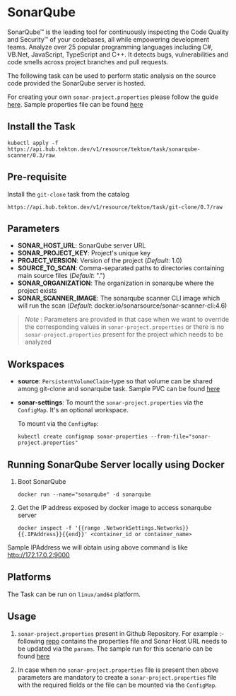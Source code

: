 # SonarQube

SonarQube™ is the leading tool for continuously inspecting the Code Quality and Security™ of your codebases, all while empowering development teams. Analyze over 25 popular programming languages including C#, VB.Net, JavaScript, TypeScript and C++. It detects bugs, vulnerabilities and code smells across project branches and pull requests.

The following task can be used to perform static analysis on the source code provided the SonarQube server is hosted.

For creating your own `sonar-project.properties` please follow the guide [here](https://docs.sonarqube.org/latest/analysis/analysis-parameters/). Sample properties file can be found [here](./samples/sonar-project.properties)

## Install the Task

```
kubectl apply -f https://api.hub.tekton.dev/v1/resource/tekton/task/sonarqube-scanner/0.3/raw
```

## Pre-requisite

Install the `git-clone` task from the catalog

```
https://api.hub.tekton.dev/v1/resource/tekton/task/git-clone/0.7/raw
```

## Parameters

- **SONAR_HOST_URL**: SonarQube server URL
- **SONAR_PROJECT_KEY**: Project's unique key
- **PROJECT_VERSION**: Version of the project (_Default_: 1.0)
- **SOURCE_TO_SCAN**: Comma-separated paths to directories containing main source files (_Default_: ".")
- **SONAR_ORGANIZATION**: The organization in sonarqube where the project exists
- **SONAR_SCANNER_IMAGE**: The sonarqube scanner CLI image which will run the scan (_Default_: docker.io/sonarsource/sonar-scanner-cli:4.6)

> _Note_ : Parameters are provided in that case when we want to override the corresponding values in `sonar-project.properties` or there is no `sonar-project.properties` present for the project which needs to be analyzed

## Workspaces

- **source**: `PersistentVolumeClaim`-type so that volume can be shared among git-clone and sonarqube task. Sample PVC can be found [here](../0.3/tests/resources.yaml)
- **sonar-settings**: To mount the `sonar-project.properties` via the `ConfigMap`. It's an optional workspace.

  To mount via the `ConfigMap`:

  ```
  kubectl create configmap sonar-properties --from-file="sonar-project.properties"
  ```

## Running SonarQube Server locally using Docker

1. Boot SonarQube

   ```
   docker run --name="sonarqube" -d sonarqube
   ```

2. Get the IP address exposed by docker image to access sonarqube server

   ```
   docker inspect -f '{{range .NetworkSettings.Networks}}{{.IPAddress}}{{end}}' <container_id or container_name>
   ```

Sample IPAddress we will obtain using above command is like http://172.17.0.2:9000

## Platforms

The Task can be run on `linux/amd64` platform.

## Usage

1. `sonar-project.properties` present in Github Repository. For example :- following [repo](https://github.com/vinamra28/sonartest) contains the properties file and Sonar Host URL needs to be updated via the `params`.
   The sample run for this scenario can be found [here](../0.1/samples/run.yaml)

2. In case when no `sonar-project.properties` file is present then above parameters are mandatory to create a `sonar-project.properties` file with the required fields or the file can be mounted via the `ConfigMap`.

